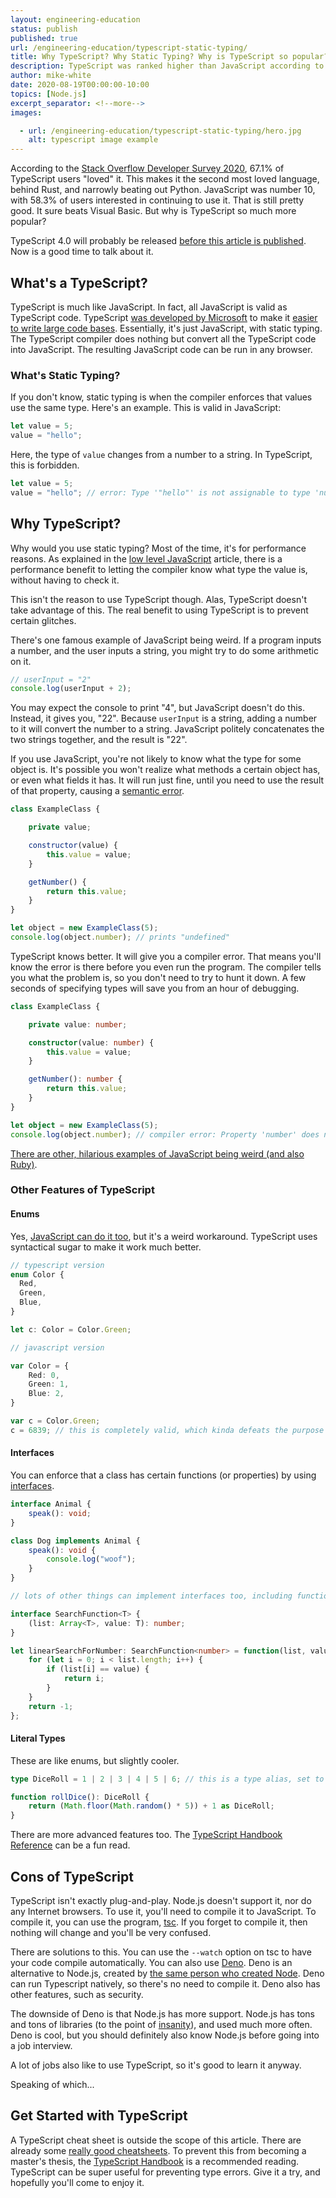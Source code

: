 ```yaml
---
layout: engineering-education
status: publish
published: true
url: /engineering-education/typescript-static-typing/
title: Why TypeScript? Why Static Typing? Why is TypeScript so popular?
description: TypeScript was ranked higher than JavaScript according to the GitHub Developer Survey. Why? What does TypeScript add that's so much better?
author: mike-white
date: 2020-08-19T00:00:00-10:00
topics: [Node.js]
excerpt_separator: <!--more-->
images:

  - url: /engineering-education/typescript-static-typing/hero.jpg
    alt: typescript image example
---
```

According to the [Stack Overflow Developer Survey 2020](https://insights.stackoverflow.com/survey/2020#most-loved-dreaded-and-wanted), 67.1% of TypeScript users "loved" it. This makes it the second most loved language, behind Rust, and narrowly beating out Python. JavaScript was number 10, with 58.3% of users interested in continuing to use it. That is still pretty good. It sure beats Visual Basic. But why is TypeScript so much more popular?

<!--more-->
TypeScript 4.0 will probably be released [before this article is published](https://github.com/microsoft/TypeScript/issues/38510). Now is a good time to talk about it.

## What's a TypeScript?
TypeScript is much like JavaScript. In fact, all JavaScript is valid as TypeScript code. TypeScript [was developed by Microsoft](https://devblogs.microsoft.com/typescript/announcing-typescript-1-0/) to make it [easier to write large code bases](https://www.infoworld.com/article/2614863/microsoft-augments-javascript-for-large-scale-development.html). Essentially, it's just JavaScript, with static typing. The TypeScript compiler does nothing but convert all the TypeScript code into JavaScript. The resulting JavaScript code can be run in any browser.

### What's Static Typing?
If you don't know, static typing is when the compiler enforces that values use the same type. Here's an example. This is valid in JavaScript:

```JavaScript
let value = 5;
value = "hello";
```

Here, the type of `value` changes from a number to a string. In TypeScript, this is forbidden.

```typescript
let value = 5;
value = "hello"; // error: Type '"hello"' is not assignable to type 'number'.
```

## Why TypeScript?
Why would you use static typing? Most of the time, it's for performance reasons. As explained in the [low level JavaScript](/engineering-education/low-level-javascript/) article, there is a performance benefit to letting the compiler know what type the value is, without having to check it.

This isn't the reason to use TypeScript though. Alas, TypeScript doesn't take advantage of this. The real benefit to using TypeScript is to prevent certain glitches.

There's one famous example of JavaScript being weird. If a program inputs a number, and the user inputs a string, you might try to do some arithmetic on it.

```JavaScript
// userInput = "2"
console.log(userInput + 2);
```

You may expect the console to print "4", but JavaScript doesn't do this. Instead, it gives you, "22". Because `userInput` is a string, adding a number to it will convert the number to a string. JavaScript politely concatenates the two strings together, and the result is "22".

If you use JavaScript, you're not likely to know what the type for some object is. It's possible you won't realize what methods a certain object has, or even what fields it has.  It will run just fine, until you need to use the result of that property, causing a [semantic error](https://runestone.academy/runestone/books/published/thinkcspy/GeneralIntro/SemanticErrors.html).

```JavaScript
class ExampleClass {

    private value;

    constructor(value) {
        this.value = value;
    }

    getNumber() {
        return this.value;
    }
}

let object = new ExampleClass(5);
console.log(object.number); // prints "undefined"
```

TypeScript knows better. It will give you a compiler error. That means you'll know the error is there before you even run the program. The compiler tells you what the problem is, so you don't need to try to hunt it down. A few seconds of specifying types will save you from an hour of debugging.

```typescript
class ExampleClass {

    private value: number;

    constructor(value: number) {
        this.value = value;
    }

    getNumber(): number {
        return this.value;
    }
}

let object = new ExampleClass(5);
console.log(object.number); // compiler error: Property 'number' does not exist on type 'ExampleClass'
```

[There are other, hilarious examples of JavaScript being weird (and also Ruby)](https://www.destroyallsoftware.com/talks/wat).

### Other Features of TypeScript

#### Enums

Yes, [JavaScript can do it too](https://stijndewitt.com/2014/01/26/enums-in-javascript/), but it's a weird workaround. TypeScript uses syntactical sugar to make it work much better.

```typescript
// typescript version
enum Color {
  Red,
  Green,
  Blue,
}

let c: Color = Color.Green;

// javascript version

var Color = {
    Red: 0,
    Green: 1,
    Blue: 2,
}

var c = Color.Green;
c = 6839; // this is completely valid, which kinda defeats the purpose
```

#### Interfaces
You can enforce that a class has certain functions (or properties) by using [interfaces](https://www.typescriptlang.org/docs/handbook/interfaces.html).

```typescript
interface Animal {
    speak(): void;
}

class Dog implements Animal {
    speak(): void {
        console.log("woof");
    }
}

// lots of other things can implement interfaces too, including functions

interface SearchFunction<T> {
    (list: Array<T>, value: T): number;
}

let linearSearchForNumber: SearchFunction<number> = function(list, value): number {
    for (let i = 0; i < list.length; i++) {
        if (list[i] == value) {
            return i;
        }
    }
    return -1;
};
```

#### Literal Types
These are like enums, but slightly cooler.

```typescript
type DiceRoll = 1 | 2 | 3 | 4 | 5 | 6; // this is a type alias, set to a literal type

function rollDice(): DiceRoll {
    return (Math.floor(Math.random() * 5)) + 1 as DiceRoll;
}
```

There are more advanced features too. The [TypeScript Handbook Reference](https://www.typescriptlang.org/docs/handbook/advanced-types.htmlhttps://www.typescriptlang.org/docs/handbook/advanced-types.html) can be a fun read.

## Cons of TypeScript
TypeScript isn't exactly plug-and-play. Node.js doesn't support it, nor do any Internet browsers. To use it, you'll need to compile it to JavaScript. To compile it, you can use the program, [tsc](https://www.typescriptlang.org/download/). If you forget to compile it, then nothing will change and you'll be very confused.

There are solutions to this. You can use the `--watch` option on tsc to have your code compile automatically. You can also use [Deno](https://deno.land/). Deno is an alternative to Node.js, created by [the same person who created Node](https://www.infoq.com/news/2018/12/deno-v8-typescript/). Deno can run Typescript natively, so there's no need to compile it. Deno also has other features, such as security.

The downside of Deno is that Node.js has more support. Node.js has tons and tons of libraries (to the point of [insanity](https://external-preview.redd.it/R8LNCy-V4bFxoaWIB1dZ4UJJalpg8yj27ly9YtF1Gu0.png?s=c59b24a48576a27fe1848f7c23dadb7523897ded)), and used much more often. Deno is cool, but you should definitely also know Node.js before going into a job interview.

A lot of jobs also like to use TypeScript, so it's good to learn it anyway.

Speaking of which...

## Get Started with TypeScript
A TypeScript cheat sheet is outside the scope of this article. There are already some [really good cheatsheets](https://rmolinamir.github.io/typescript-cheatsheet/). To prevent this from becoming a master's thesis, the [TypeScript Handbook](https://www.typescriptlang.org/docs/handbook/intro.html) is a recommended reading. TypeScript can be super useful for preventing type errors. Give it a try, and hopefully you'll come to enjoy it.
